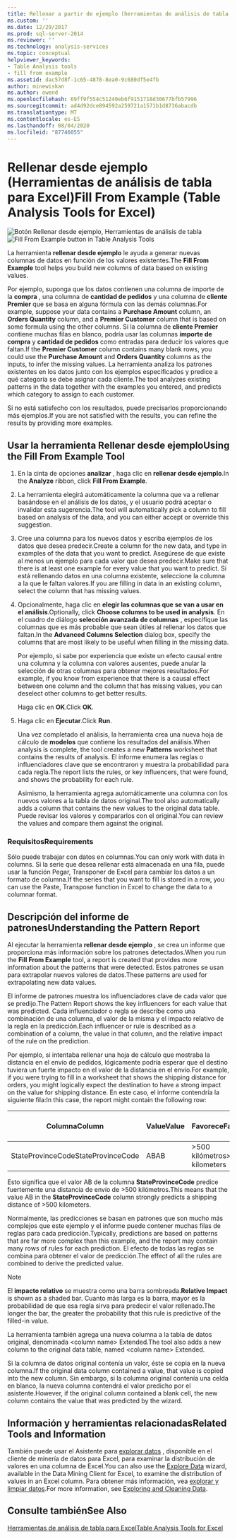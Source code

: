 ```yaml
---
title: Rellenar a partir de ejemplo (herramientas de análisis de tabla para Excel) | Microsoft Docs
ms.custom: ''
ms.date: 12/29/2017
ms.prod: sql-server-2014
ms.reviewer: ''
ms.technology: analysis-services
ms.topic: conceptual
helpviewer_keywords:
- Table Analysis tools
- fill from example
ms.assetid: dac57d8f-1c65-4878-8ea0-9c680df5e4fb
author: minewiskan
ms.author: owend
ms.openlocfilehash: 69ff9f554c51240eb6f9151718d30677bfb57996
ms.sourcegitcommit: ad4d92dce894592a259721a1571b1d8736abacdb
ms.translationtype: MT
ms.contentlocale: es-ES
ms.lasthandoff: 08/04/2020
ms.locfileid: "87746055"
---
```

# <a name="fill-from-example-table-analysis-tools-for-excel"></a><span data-ttu-id="a723f-102">Rellenar desde ejemplo (Herramientas de análisis de tabla para Excel)</span><span class="sxs-lookup"><span data-stu-id="a723f-102">Fill From Example (Table Analysis Tools for Excel)</span></span>
  <span data-ttu-id="a723f-103">![Botón Rellenar desde ejemplo, Herramientas de análisis de tabla](media/tat-fillex.gif "Botón Rellenar desde ejemplo, Herramientas de análisis de tabla")</span><span class="sxs-lookup"><span data-stu-id="a723f-103">![Fill From Example button in Table Analysis Tools](media/tat-fillex.gif "Fill From Example button in Table Analysis Tools")</span></span>  
  
 <span data-ttu-id="a723f-104">La herramienta **rellenar desde ejemplo** le ayuda a generar nuevas columnas de datos en función de los valores existentes.</span><span class="sxs-lookup"><span data-stu-id="a723f-104">The **Fill From Example** tool helps you build new columns of data based on existing values.</span></span>  
  
 <span data-ttu-id="a723f-105">Por ejemplo, suponga que los datos contienen una columna de importe de la **compra** , una columna de **cantidad de pedidos** y una columna de **cliente Premier** que se basa en alguna fórmula con las demás columnas.</span><span class="sxs-lookup"><span data-stu-id="a723f-105">For example, suppose your data contains a **Purchase Amount** column, an **Orders Quantity** column, and a **Premier Customer** column that is based on some formula using the other columns.</span></span> <span data-ttu-id="a723f-106">Si la columna de **cliente Premier** contiene muchas filas en blanco, podría usar las columnas **importe de compra** y **cantidad de pedidos** como entradas para deducir los valores que faltan.</span><span class="sxs-lookup"><span data-stu-id="a723f-106">If the  **Premier Customer** column contains many blank rows, you could use the **Purchase Amount** and **Orders Quantity** columns as the inputs, to infer the missing values.</span></span> <span data-ttu-id="a723f-107">La herramienta analiza los patrones existentes en los datos junto con los ejemplos especificados y predice a qué categoría se debe asignar cada cliente.</span><span class="sxs-lookup"><span data-stu-id="a723f-107">The tool analyzes existing patterns in the data together with the examples you entered, and predicts which category to assign to each customer.</span></span>  
  
 <span data-ttu-id="a723f-108">Si no está satisfecho con los resultados, puede precisarlos proporcionando más ejemplos.</span><span class="sxs-lookup"><span data-stu-id="a723f-108">If you are not satisfied with the results, you can refine the results by providing more examples.</span></span>  
  
## <a name="using-the-fill-from-example-tool"></a><span data-ttu-id="a723f-109">Usar la herramienta Rellenar desde ejemplo</span><span class="sxs-lookup"><span data-stu-id="a723f-109">Using the Fill From Example Tool</span></span>  
  
1.  <span data-ttu-id="a723f-110">En la cinta de opciones **analizar** , haga clic en **rellenar desde ejemplo**.</span><span class="sxs-lookup"><span data-stu-id="a723f-110">In the **Analyze** ribbon, click **Fill From Example**.</span></span>  
  
2.  <span data-ttu-id="a723f-111">La herramienta elegirá automáticamente la columna que va a rellenar basándose en el análisis de los datos, y el usuario podrá aceptar o invalidar esta sugerencia.</span><span class="sxs-lookup"><span data-stu-id="a723f-111">The tool will automatically pick a column to fill based on analysis of the data, and you can either accept or override this suggestion.</span></span>  
  
3.  <span data-ttu-id="a723f-112">Cree una columna para los nuevos datos y escriba ejemplos de los datos que desea predecir.</span><span class="sxs-lookup"><span data-stu-id="a723f-112">Create a column for the new data, and type in examples of the data that you want to predict.</span></span> <span data-ttu-id="a723f-113">Asegúrese de que existe al menos un ejemplo para cada valor que desea predecir.</span><span class="sxs-lookup"><span data-stu-id="a723f-113">Make sure that there is at least one example for every value that you want to predict.</span></span> <span data-ttu-id="a723f-114">Si está rellenando datos en una columna existente, seleccione la columna a la que le faltan valores.</span><span class="sxs-lookup"><span data-stu-id="a723f-114">If you are filling in data in an existing column, select the column that has missing values.</span></span>  
  
4.  <span data-ttu-id="a723f-115">Opcionalmente, haga clic en **elegir las columnas que se van a usar en el análisis**.</span><span class="sxs-lookup"><span data-stu-id="a723f-115">Optionally, click **Choose columns to be used in analysis**.</span></span> <span data-ttu-id="a723f-116">En el cuadro de diálogo **selección avanzada de columnas** , especifique las columnas que es más probable que sean útiles al rellenar los datos que faltan.</span><span class="sxs-lookup"><span data-stu-id="a723f-116">In the **Advanced Columns Selection** dialog box, specify the columns that are most likely to be useful when filling in the missing data.</span></span>  
  
     <span data-ttu-id="a723f-117">Por ejemplo, si sabe por experiencia que existe un efecto causal entre una columna y la columna con valores ausentes, puede anular la selección de otras columnas para obtener mejores resultados.</span><span class="sxs-lookup"><span data-stu-id="a723f-117">For example, if you know from experience that there is a causal effect between one column and the column that has missing values, you can deselect other columns to get better results.</span></span>  
  
     <span data-ttu-id="a723f-118">Haga clic en **OK**.</span><span class="sxs-lookup"><span data-stu-id="a723f-118">Click **OK**.</span></span>  
  
5.  <span data-ttu-id="a723f-119">Haga clic en **Ejecutar**.</span><span class="sxs-lookup"><span data-stu-id="a723f-119">Click **Run**.</span></span>  
  
     <span data-ttu-id="a723f-120">Una vez completado el análisis, la herramienta crea una nueva hoja de cálculo de **modelos** que contiene los resultados del análisis.</span><span class="sxs-lookup"><span data-stu-id="a723f-120">When analysis is complete, the tool creates a new **Patterns** worksheet that contains the results of analysis.</span></span> <span data-ttu-id="a723f-121">El informe enumera las reglas o influenciadores clave que se encontraron y muestra la probabilidad para cada regla.</span><span class="sxs-lookup"><span data-stu-id="a723f-121">The report lists the rules, or key influencers, that were found, and shows the probability for each rule.</span></span>  
  
     <span data-ttu-id="a723f-122">Asimismo, la herramienta agrega automáticamente una columna con los nuevos valores a la tabla de datos original.</span><span class="sxs-lookup"><span data-stu-id="a723f-122">The tool also automatically adds a column that contains the new values to the original data table.</span></span> <span data-ttu-id="a723f-123">Puede revisar los valores y compararlos con el original.</span><span class="sxs-lookup"><span data-stu-id="a723f-123">You can review the values and compare them against the original.</span></span>  
  
### <a name="requirements"></a><span data-ttu-id="a723f-124">Requisitos</span><span class="sxs-lookup"><span data-stu-id="a723f-124">Requirements</span></span>  
 <span data-ttu-id="a723f-125">Sólo puede trabajar con datos en columnas.</span><span class="sxs-lookup"><span data-stu-id="a723f-125">You can only work with data in columns.</span></span> <span data-ttu-id="a723f-126">Si la serie que desea rellenar está almacenada en una fila, puede usar la función Pegar, Transponer de Excel para cambiar los datos a un formato de columna.</span><span class="sxs-lookup"><span data-stu-id="a723f-126">If the series that you want to fill is stored in a row, you can use the Paste, Transpose function in Excel to change the data to a columnar format.</span></span>  
  
## <a name="understanding-the-pattern-report"></a><span data-ttu-id="a723f-127">Descripción del informe de patrones</span><span class="sxs-lookup"><span data-stu-id="a723f-127">Understanding the Pattern Report</span></span>  
 <span data-ttu-id="a723f-128">Al ejecutar la herramienta **rellenar desde ejemplo** , se crea un informe que proporciona más información sobre los patrones detectados.</span><span class="sxs-lookup"><span data-stu-id="a723f-128">When you run the **Fill From Example** tool, a report is created that provides more information about the patterns that were detected.</span></span> <span data-ttu-id="a723f-129">Estos patrones se usan para extrapolar nuevos valores de datos.</span><span class="sxs-lookup"><span data-stu-id="a723f-129">These patterns are used for extrapolating new data values.</span></span>  
  
 <span data-ttu-id="a723f-130">El informe de patrones muestra los influenciadores clave de cada valor que se predijo.</span><span class="sxs-lookup"><span data-stu-id="a723f-130">The Pattern Report shows the key influencers for each value that was predicted.</span></span> <span data-ttu-id="a723f-131">Cada influenciador o regla se describe como una combinación de una columna, el valor de la misma y el impacto relativo de la regla en la predicción.</span><span class="sxs-lookup"><span data-stu-id="a723f-131">Each influencer or rule is described as a combination of a column, the value in that column, and the relative impact of the rule on the prediction.</span></span>  
  
 <span data-ttu-id="a723f-132">Por ejemplo, si intentaba rellenar una hoja de cálculo que mostraba la distancia en el envío de pedidos, lógicamente podría esperar que el destino tuviera un fuerte impacto en el valor de la distancia en el envío.</span><span class="sxs-lookup"><span data-stu-id="a723f-132">For example, if you were trying to fill in a worksheet that shows the shipping distance for orders, you might logically expect the destination to have a strong impact on the value for shipping distance.</span></span> <span data-ttu-id="a723f-133">En este caso, el informe contendría la siguiente fila:</span><span class="sxs-lookup"><span data-stu-id="a723f-133">In this case, the report might contain the following row:</span></span>  
  
|<span data-ttu-id="a723f-134">Columna</span><span class="sxs-lookup"><span data-stu-id="a723f-134">Column</span></span>|<span data-ttu-id="a723f-135">Value</span><span class="sxs-lookup"><span data-stu-id="a723f-135">Value</span></span>|<span data-ttu-id="a723f-136">Favorece</span><span class="sxs-lookup"><span data-stu-id="a723f-136">Favors</span></span>|<span data-ttu-id="a723f-137">Impacto relativo</span><span class="sxs-lookup"><span data-stu-id="a723f-137">Relative Impact</span></span>|  
|------------|-----------|------------|---------------------|  
|<span data-ttu-id="a723f-138">StateProvinceCode</span><span class="sxs-lookup"><span data-stu-id="a723f-138">StateProvinceCode</span></span>|<span data-ttu-id="a723f-139">AB</span><span class="sxs-lookup"><span data-stu-id="a723f-139">AB</span></span>|<span data-ttu-id="a723f-140">>500 kilómetros</span><span class="sxs-lookup"><span data-stu-id="a723f-140">>500 kilometers</span></span>|<span data-ttu-id="a723f-141">80 %</span><span class="sxs-lookup"><span data-stu-id="a723f-141">80%</span></span>|  
  
 <span data-ttu-id="a723f-142">Esto significa que el valor AB de la columna **StateProvinceCode** predice fuertemente una distancia de envío de >500 kilómetros.</span><span class="sxs-lookup"><span data-stu-id="a723f-142">This means that the value AB in the **StateProvinceCode** column strongly predicts a shipping distance of >500 kilometers.</span></span>  
  
 <span data-ttu-id="a723f-143">Normalmente, las predicciones se basan en patrones que son mucho más complejos que este ejemplo y el informe puede contener muchas filas de reglas para cada predicción.</span><span class="sxs-lookup"><span data-stu-id="a723f-143">Typically, predictions are based on patterns that are far more complex than this example, and the report may contain many rows of rules for each prediction.</span></span> <span data-ttu-id="a723f-144">El efecto de todas las reglas se combina para obtener el valor de predicción.</span><span class="sxs-lookup"><span data-stu-id="a723f-144">The effect of all the rules are combined to derive the predicted value.</span></span>  
  
> [!NOTE]  
>  <span data-ttu-id="a723f-145">El **impacto relativo** se muestra como una barra sombreada.</span><span class="sxs-lookup"><span data-stu-id="a723f-145">**Relative Impact** is shown as a shaded bar.</span></span> <span data-ttu-id="a723f-146">Cuanto más larga es la barra, mayor es la probabilidad de que esa regla sirva para predecir el valor rellenado.</span><span class="sxs-lookup"><span data-stu-id="a723f-146">The longer the bar, the greater the probability that this rule is predictive of the filled-in value.</span></span>  
  
 <span data-ttu-id="a723f-147">La herramienta también agrega una nueva columna a la tabla de datos original, denominada \<column name> Extended.</span><span class="sxs-lookup"><span data-stu-id="a723f-147">The tool also adds a new column to the original data table, named \<column name> Extended.</span></span>  
  
 <span data-ttu-id="a723f-148">Si la columna de datos original contenía un valor, éste se copia en la nueva columna.</span><span class="sxs-lookup"><span data-stu-id="a723f-148">If the original data column contained a value, that value is copied into the new column.</span></span> <span data-ttu-id="a723f-149">Sin embargo, si la columna original contenía una celda en blanco, la nueva columna contendrá el valor predicho por el asistente.</span><span class="sxs-lookup"><span data-stu-id="a723f-149">However, if the original column contained a blank cell, the new column contains the value that was predicted by the wizard.</span></span>  
  
## <a name="related-tools-and-information"></a><span data-ttu-id="a723f-150">Información y herramientas relacionadas</span><span class="sxs-lookup"><span data-stu-id="a723f-150">Related Tools and Information</span></span>  
 <span data-ttu-id="a723f-151">También puede usar el Asistente para [explorar datos](explore-data-sql-server-data-mining-add-ins.md) , disponible en el cliente de minería de datos para Excel, para examinar la distribución de valores en una columna de Excel.</span><span class="sxs-lookup"><span data-stu-id="a723f-151">You can also use the [Explore Data](explore-data-sql-server-data-mining-add-ins.md) wizard, available in the Data Mining Client for Excel, to examine the distribution of values in an Excel column.</span></span> <span data-ttu-id="a723f-152">Para obtener más información, vea [explorar y limpiar datos](exploring-and-cleaning-data.md).</span><span class="sxs-lookup"><span data-stu-id="a723f-152">For more information, see [Exploring and Cleaning Data](exploring-and-cleaning-data.md).</span></span>  
  
## <a name="see-also"></a><span data-ttu-id="a723f-153">Consulte también</span><span class="sxs-lookup"><span data-stu-id="a723f-153">See Also</span></span>  
 [<span data-ttu-id="a723f-154">Herramientas de análisis de tabla para Excel</span><span class="sxs-lookup"><span data-stu-id="a723f-154">Table Analysis Tools for Excel</span></span>](table-analysis-tools-for-excel.md)  
  
  
